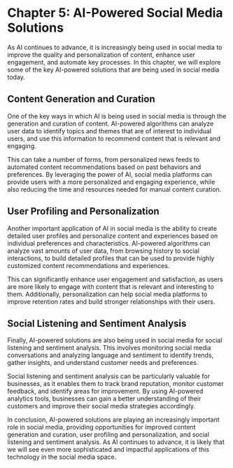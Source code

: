 Chapter 5: AI-Powered Social Media Solutions
============================================

As AI continues to advance, it is increasingly being used in social media to improve the quality and personalization of content, enhance user engagement, and automate key processes. In this chapter, we will explore some of the key AI-powered solutions that are being used in social media today.

Content Generation and Curation
-------------------------------

One of the key ways in which AI is being used in social media is through the generation and curation of content. AI-powered algorithms can analyze user data to identify topics and themes that are of interest to individual users, and use this information to recommend content that is relevant and engaging.

This can take a number of forms, from personalized news feeds to automated content recommendations based on past behaviors and preferences. By leveraging the power of AI, social media platforms can provide users with a more personalized and engaging experience, while also reducing the time and resources needed for manual content curation.

User Profiling and Personalization
----------------------------------

Another important application of AI in social media is the ability to create detailed user profiles and personalize content and experiences based on individual preferences and characteristics. AI-powered algorithms can analyze vast amounts of user data, from browsing history to social interactions, to build detailed profiles that can be used to provide highly customized content recommendations and experiences.

This can significantly enhance user engagement and satisfaction, as users are more likely to engage with content that is relevant and interesting to them. Additionally, personalization can help social media platforms to improve retention rates and build stronger relationships with their users.

Social Listening and Sentiment Analysis
---------------------------------------

Finally, AI-powered solutions are also being used in social media for social listening and sentiment analysis. This involves monitoring social media conversations and analyzing language and sentiment to identify trends, gather insights, and understand customer needs and preferences.

Social listening and sentiment analysis can be particularly valuable for businesses, as it enables them to track brand reputation, monitor customer feedback, and identify areas for improvement. By using AI-powered analytics tools, businesses can gain a better understanding of their customers and improve their social media strategies accordingly.

In conclusion, AI-powered solutions are playing an increasingly important role in social media, providing opportunities for improved content generation and curation, user profiling and personalization, and social listening and sentiment analysis. As AI continues to advance, it is likely that we will see even more sophisticated and impactful applications of this technology in the social media space.
